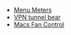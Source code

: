 - [Menu Meters](https://member.ipmu.jp/yuji.tachikawa/MenuMetersElCapitan/)
- [VPN tunnel bear](https://www.tunnelbear.com/b/vpn-yearly?utm_source=google&utm_medium=cpc&utm_campaign=2020%20-%20IN%20-%20Search%20-%20Brand%20-%20SKAG%20%28Test%29&campaignid=10382361118&feeditemid=&adgroupid=104062961515&keyword=tunnel%20bear&matchtype=e&creative=444399801062&adposition=&ref_id=mkt_adwords&gclid=CjwKCAjwkN6EBhBNEiwADVfya-ztEzHjDArJ_UxonXA-9EywHP8b2aGDLKYHfFkKnlYyIdn4kCUZ-hoCJAIQAvD_BwE)
- [Macs Fan Control](https://crystalidea.com/macs-fan-control)
